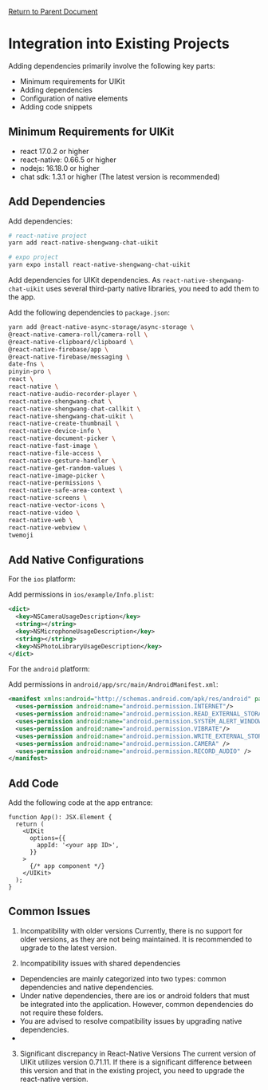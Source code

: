 [Return to Parent Document](./index.en.md)

# Integration into Existing Projects

Adding dependencies primarily involve the following key parts:

- Minimum requirements for UIKit
- Adding dependencies
- Configuration of native elements
- Adding code snippets

## Minimum Requirements for UIKit

- react 17.0.2 or higher
- react-native: 0.66.5 or higher
- nodejs: 16.18.0 or higher
- chat sdk: 1.3.1 or higher (The latest version is recommended)

## Add Dependencies

Add dependencies:

```sh
# react-native project
yarn add react-native-shengwang-chat-uikit

# expo project
yarn expo install react-native-shengwang-chat-uikit
```

Add dependencies for UIKit dependencies. As `react-native-shengwang-chat-uikit` uses several third-party native libraries, you need to add them to the app.

Add the following dependencies to `package.json`:

```bash
yarn add @react-native-async-storage/async-storage \
@react-native-camera-roll/camera-roll \
@react-native-clipboard/clipboard \
@react-native-firebase/app \
@react-native-firebase/messaging \
date-fns \
pinyin-pro \
react \
react-native \
react-native-audio-recorder-player \
react-native-shengwang-chat \
react-native-shengwang-chat-callkit \
react-native-shengwang-chat-uikit \
react-native-create-thumbnail \
react-native-device-info \
react-native-document-picker \
react-native-fast-image \
react-native-file-access \
react-native-gesture-handler \
react-native-get-random-values \
react-native-image-picker \
react-native-permissions \
react-native-safe-area-context \
react-native-screens \
react-native-vector-icons \
react-native-video \
react-native-web \
react-native-webview \
twemoji
```

## Add Native Configurations

For the `ios` platform:

Add permissions in `ios/example/Info.plist`:

```xml
<dict>
  <key>NSCameraUsageDescription</key>
  <string></string>
  <key>NSMicrophoneUsageDescription</key>
  <string></string>
  <key>NSPhotoLibraryUsageDescription</key>
</dict>
```

For the `android` platform:

Add permissions in `android/app/src/main/AndroidManifest.xml`:

```xml
<manifest xmlns:android="http://schemas.android.com/apk/res/android" package="com.hyphenate.rn.example">
  <uses-permission android:name="android.permission.INTERNET"/>
  <uses-permission android:name="android.permission.READ_EXTERNAL_STORAGE"/>
  <uses-permission android:name="android.permission.SYSTEM_ALERT_WINDOW"/>
  <uses-permission android:name="android.permission.VIBRATE"/>
  <uses-permission android:name="android.permission.WRITE_EXTERNAL_STORAGE"/>
  <uses-permission android:name="android.permission.CAMERA" />
  <uses-permission android:name="android.permission.RECORD_AUDIO" />
</manifest>
```

## Add Code

Add the following code at the app entrance:

```tsx
function App(): JSX.Element {
  return (
    <UIKit
      options={{
        appId: '<your app ID>',
      }}
    >
      {/* app component */}
    </UIKit>
  );
}
```

## Common Issues

1. Incompatibility with older versions
   Currently, there is no support for older versions, as they are not being maintained. It is recommended to upgrade to the latest version.

2. Incompatibility issues with shared dependencies

- Dependencies are mainly categorized into two types: common dependencies and native dependencies.
- Under native dependencies, there are ios or android folders that must be integrated into the application. However, common dependencies do not require these folders.
- You are advised to resolve compatibility issues by upgrading native dependencies.
-

3. Significant discrepancy in React-Native Versions
   The current version of UIKit utilizes version 0.71.11. If there is a significant difference between this version and that in the existing project, you need to upgrade the react-native version.
